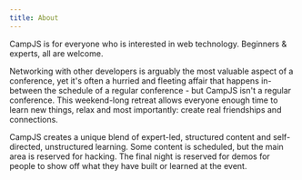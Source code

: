```yaml
---
title: About
---
```


CampJS is for everyone who is interested in web technology. Beginners & experts, all are welcome.

Networking with other developers is arguably the most valuable aspect of a conference, yet it's often a hurried and fleeting affair that happens in-between the schedule of a regular conference - but CampJS isn't a regular conference. This weekend-long retreat allows everyone enough time to learn new things, relax and most importantly: create real friendships and connections.

CampJS creates a unique blend of expert-led, structured content and self-directed, unstructured learning. Some content is scheduled, but the main area is reserved for hacking. The final night is reserved for demos for people to show off what they have built or learned at the event.

